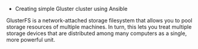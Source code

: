 - Creating simple Gluster cluster using Ansible


GlusterFS is a network-attached storage filesystem that allows you to pool storage resources of multiple machines. In turn, this lets you treat multiple storage devices that are distributed among many computers as a single, more powerful unit.
